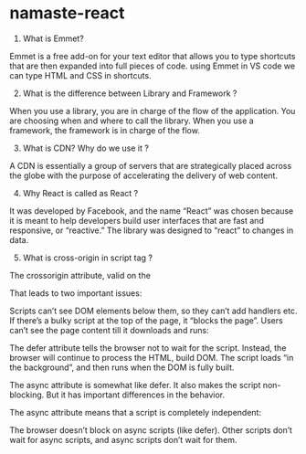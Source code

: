 # namaste-react
1. What is Emmet?

Emmet is a free add-on for your text editor that allows you to type shortcuts that are then expanded into full pieces of code. using Emmet in VS code we can type HTML and CSS in shortcuts.

2. What is the difference between Library and Framework ?

When you use a library, you are in charge of the flow of the application. You are choosing when and where to call the library. When you use a framework, the framework is in charge of the flow.

3. What is CDN? Why do we use it ?

A CDN is essentially a group of servers that are strategically placed across the globe with the purpose of accelerating the delivery of web content. 

4. Why React is called as React ?

It was developed by Facebook, and the name “React” was chosen because it is meant to help developers build user interfaces that are fast and responsive, or “reactive.” The library was designed to “react” to changes in data.

5. What is cross-origin in script tag ?

The crossorigin attribute, valid on the <audio>, <img>, <link>, <script>, and <video> elements, provides support for CORS, defining how the element handles cross-origin requests, thereby enabling the configuration of the CORS requests for the element's fetched data.

6. What is the difference between React and React DOM?

React maintain basic functionaity of converting the JSX to Javascript synatx.
ReactDOM manages advanced functionality like rendering of DOM and routing etc.

7. What is the difference between react.development.js and react.production.js ?

Development build runs the code as a Development environment and it is very slow. The production environment executes the code and is used by developers and QA people It Development, supports

Generating Source Maps files for CSS, and helping developers to debug the code about original files
Hot reloading enables you to reload changes without restarting the server
Debugger available to debug the code in the browser console
It creates a single bundle.js file
Enable React Developer tools
React DevTools Profiler
Production build is for running the code on client browsers with more performance improvements.

The production environment executes the code and is used by end users or customers

It has separate bundle files for app and vendor instead of a single bundle file
Minification and compression of javascript and HTML resources to reduce the size of a file.
Source Map can be disabled at runtime to reduce the size of the code
Also, Gzipping code to compress and reduce the size.

8. What are async and defer?

When the browser loads HTML and comes across a <script>...</script> tag, it can’t continue building the DOM. It must execute the script right now. The same happens for external scripts <script src="..."></script>: the browser must wait for the script to download, execute the downloaded script, and only then can it process the rest of the page.

That leads to two important issues:

Scripts can’t see DOM elements below them, so they can’t add handlers etc.
If there’s a bulky script at the top of the page, it “blocks the page”. Users can’t see the page content till it downloads and runs:

The defer attribute tells the browser not to wait for the script. Instead, the browser will continue to process the HTML, build DOM. The script loads “in the background”, and then runs when the DOM is fully built.

The async attribute is somewhat like defer. It also makes the script non-blocking. But it has important differences in the behavior.

The async attribute means that a script is completely independent:

The browser doesn’t block on async scripts (like defer).
Other scripts don’t wait for async scripts, and async scripts don’t wait for them.